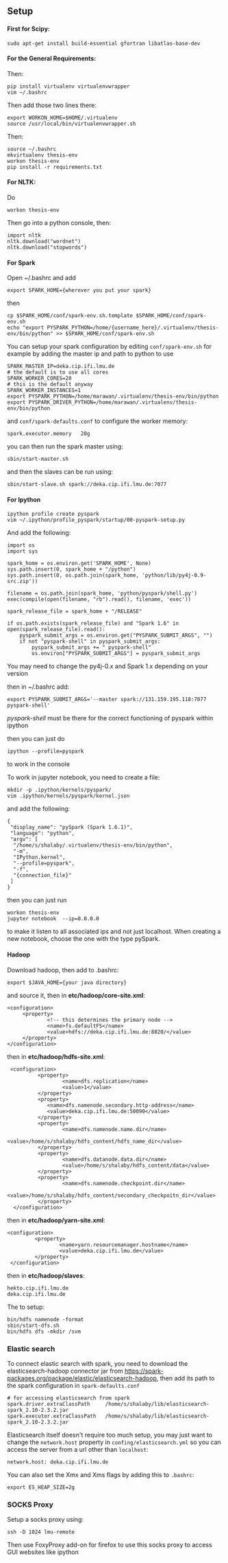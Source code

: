 ## Setup

#### First for Scipy:

	sudo apt-get install build-essential gfortran libatlas-base-dev
	
#### For the General Requirements:

Then:

	pip install virtualenv virtualenvwrapper
	vim ~/.bashrc

Then add those two lines there:

	export WORKON_HOME=$HOME/.virtualenv
	source /usr/local/bin/virtualenvwrapper.sh

Then:

	source ~/.bashrc
	mkvirtualenv thesis-env
	workon thesis-env
	pip install -r requirements.txt
	
#### For NLTK:

Do 

	workon thesis-env
	
Then go into a python console, then:

	import nltk
	nltk.download("wordnet")
	nltk.download("stopwords")
	
#### For Spark

Open ~/.bashrc and add
	
	export SPARK_HOME={wherever you put your spark}
	
then

    cp $SPARK_HOME/conf/spark-env.sh.template $SPARK_HOME/conf/spark-env.sh
    echo "export PYSPARK_PYTHON=/home/{username_here}/.virtualenv/thesis-env/bin/python" >> $SPARK_HOME/conf/spark-env.sh

You can setup your spark configuration by editing `conf/spark-env.sh` for example by adding the master ip and path to python to use

    SPARK_MASTER_IP=deka.cip.ifi.lmu.de
    # the default is to use all cores
    SPARK_WORKER_CORES=20
    # this is the default anyway
    SPARK_WORKER_INSTANCES=1
    export PYSPARK_PYTHON=/home/marawan/.virtualenv/thesis-env/bin/python
    export PYSPARK_DRIVER_PYTHON=/home/marawan/.virtualenv/thesis-env/bin/python

and `conf/spark-defaults.conf` to configure the worker memory:

    spark.executor.memory   20g

you can then run the spark master using:

    sbin/start-master.sh
    
and then the slaves can be run using:

    sbin/start-slave.sh spark://deka.cip.ifi.lmu.de:7077
    
#### For Ipython

    ipython profile create pyspark
    vim ~/.ipython/profile_pyspark/startup/00-pyspark-setup.py
    
And add the following:
    
    import os
    import sys
    
    spark_home = os.environ.get('SPARK_HOME', None)
    sys.path.insert(0, spark_home + "/python")
    sys.path.insert(0, os.path.join(spark_home, 'python/lib/py4j-0.9-src.zip'))
    
    filename = os.path.join(spark_home, 'python/pyspark/shell.py')
    exec(compile(open(filename, "rb").read(), filename, 'exec'))
    
    spark_release_file = spark_home + "/RELEASE"
    
    if os.path.exists(spark_release_file) and "Spark 1.6" in open(spark_release_file).read():
        pyspark_submit_args = os.environ.get("PYSPARK_SUBMIT_ARGS", "")
        if not "pyspark-shell" in pyspark_submit_args:
            pyspark_submit_args += " pyspark-shell"
            os.environ["PYSPARK_SUBMIT_ARGS"] = pyspark_submit_args

You may need to change the py4j-0.x and Spark 1.x depending on your version

then in ~/.bashrc add:

    export PYSPARK_SUBMIT_ARGS='--master spark://131.159.195.118:7077 pyspark-shell'
    
*pyspark-shell* must be there for the correct functioning of pyspark within ipython

then you can just do 

    ipython --profile=pyspark
    
to work in the console

To work in jupyter notebook, you need to create a file: 

    mkdir -p .ipython/kernels/pyspark/
    vim .ipython/kernels/pyspark/kernel.json
    
and add the following:

    {
     "display_name": "pySpark (Spark 1.6.1)",
     "language": "python",
     "argv": [
      "/home/s/shalaby/.virtualenv/thesis-env/bin/python",
      "-m",
      "IPython.kernel",
      "--profile=pyspark",
      "-f",
      "{connection_file}"
     ]
    }

then you can just run 

    workon thesis-env
    jupyter notebook  --ip=0.0.0.0
    
to make it listen to all associated ips and not just localhost. When creating a new notebook, choose the one with the type pySpark.

#### Hadoop

Download hadoop, then add to .bashrc:

    export $JAVA_HOME={your java directory}

and source it, then in **etc/hadoop/core-site.xml**:
    
    <configuration>
         <property>
                 <!-- this determines the primary node -->
                 <name>fs.defaultFS</name>
                 <value>hdfs://deka.cip.ifi.lmu.de:8020/</value>
         </property>
    </configuration>


then in **etc/hadoop/hdfs-site.xml**:
    
     <configuration>
              <property>
                      <name>dfs.replication</name>
                      <value>1</value>
              </property>
              <property>
                 <name>dfs.namenode.secondary.http-address</name>
                 <value>deka.cip.ifi.lmu.de:50090</value>
              </property>
              <property>
                      <name>dfs.namenode.name.dir</name>
                      <value>/home/s/shalaby/hdfs_content/hdfs_name_dir</value>
              </property>
              <property>
                      <name>dfs.datanode.data.dir</name>
                      <value>/home/s/shalaby/hdfs_content/data</value>
              </property>
              <property>
                      <name>dfs.namenode.checkpoint.dir</name>
                      <value>/home/s/shalaby/hdfs_content/secondary_checkpoitn_dir</value>
              </property>
      </configuration>


then in **etc/hadoop/yarn-site.xml**:

    <configuration>
             <property>
                     <name>yarn.resourcemanager.hostname</name>
                     <value>deka.cip.ifi.lmu.de</value>
             </property> 
     </configuration>


then in **etc/hadoop/slaves**:

    hekto.cip.ifi.lmu.de
    deka.cip.ifi.lmu.de

The to setup:

    bin/hdfs namenode -format
    sbin/start-dfs.sh
    bin/hdfs dfs -mkdir /svm


### Elastic search

To connect elastic search with spark, you need to download the elasticsearch-hadoop connector jar from https://spark-packages.org/package/elastic/elasticsearch-hadoop, 
then add its path to the spark configuration in `spark-defaults.conf`

    # for accessing elasticsearch from spark
    spark.driver.extraClassPath     /home/s/shalaby/lib/elasticsearch-spark_2.10-2.3.2.jar
    spark.executor.extraClassPath   /home/s/shalaby/lib/elasticsearch-spark_2.10-2.3.2.jar

Elasticsearch itself doesn't require too much setup, you may just want to change the `network.host` property in `confing/elasticsearch.yml` so you can access the server from a url other than `localhost`:

    network.host: deka.cip.ifi.lmu.de

You can also set the Xmx and Xms flags by adding this to `.bashrc`:

    export ES_HEAP_SIZE=2g

### SOCKS Proxy

Setup a socks proxy using:

    ssh -D 1024 lmu-remote

Then use FoxyProxy add-on for firefox to use this socks proxy to access GUI websites like ipython